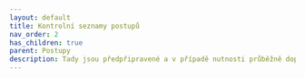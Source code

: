 ```yaml
---
layout: default
title: Kontrolní seznamy postupů
nav_order: 2
has_children: true
parent: Postupy
description: Tady jsou předpřipravené a v případě nutnosti průběžně doplňované konkrétní postupy ve formě kontrolního seznamu co se má konkrétně udělat
---
```


